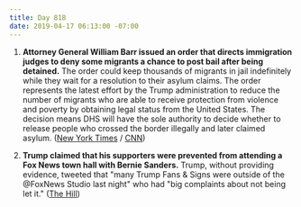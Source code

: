 ```yaml
---
title: Day 818
date: 2019-04-17 06:13:00 -07:00
---
```


1. **Attorney General William Barr issued an order that directs immigration judges to deny some migrants a chance to post bail after being detained.** The order could keep thousands of migrants in jail indefinitely while they wait for a resolution to their asylum claims. The order represents the latest effort by the Trump administration to reduce the number of migrants who are able to receive protection from violence and poverty by obtaining legal status from the United States. The decision means DHS will have the sole authority to decide whether to release people who crossed the border illegally and later claimed asylum. ([New York Times](https://www.nytimes.com/2019/04/16/us/politics/barr-asylum-bail.html) / [CNN](https://www.cnn.com/2019/04/16/politics/barr-immigration-ruling-reversal/index.html))

2. **Trump claimed that his supporters were prevented from attending a Fox News town hall with Bernie Sanders.** Trump, without providing evidence, tweeted that "many Trump Fans & Signs were outside of the @FoxNews Studio last night" who had "big complaints about not being let it." ([The Hill](https://thehill.com/homenews/administration/439235-trump-claims-supporters-were-kept-out-of-fox-newss-bernie-sanders))